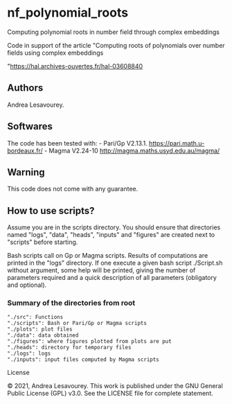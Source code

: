 # nf_polynomial_roots
Computing polynomial roots in number field through complex embeddings

Code in support of the article "Computing roots of polynomials over number fields using complex embeddings

"https://hal.archives-ouvertes.fr/hal-03608840


## Authors
Andrea Lesavourey.

## Softwares
The code has been tested with:
    - Pari/Gp V2.13.1. https://pari.math.u-bordeaux.fr/
    - Magma V2.24-10   http://magma.maths.usyd.edu.au/magma/


## Warning
This code does not come with any guarantee. 


## How to use scripts?

Assume you are in the scripts directory.
You should ensure that directories named "logs", "data", "heads", "inputs" and "figures" are created next to "scripts" before starting.

Bash scripts call on Gp or Magma scripts. Results of computations are printed in the "logs" directory.
If one execute a given bash script  ./Script.sh  without argument, some help will be printed, giving the number of parameters required and a quick description of all parameters (obligatory and optional).




### Summary of the directories from root
    "./src": Functions
    "./scripts": Bash or Pari/Gp or Magma scripts
    "./plots": plot files    
    "./data": data obtained
    "./figures": where figures plotted from plots are put    
    "./heads": directory for temporary files
    "./logs": logs
    "./inputs": input files computed by Magma scripts
  



License

© 2021, Andrea Lesavourey.
This work is published under the GNU General Public License (GPL) v3.0.
See the LICENSE file for complete statement.
